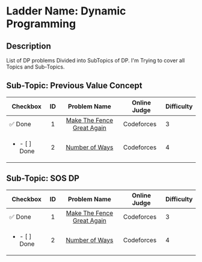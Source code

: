 # Ladder Name: Dynamic Programming
## Description
 List of DP problems Divided into SubTopics of DP. I'm Trying to cover all Topics and Sub-Topics.
## Sub-Topic: Previous Value Concept

| Checkbox | ID  | Problem Name | Online Judge | Difficulty |
|---|:---:|:---:|---|---|
| ✅ Done</li></ul>|1|[Make The Fence Great Again](https://codeforces.com/problemset/problem/1221/D)|Codeforces|3|
|<ul><li>- [ ] Done</li></ul>|2|[Number of Ways](http://codeforces.com/problemset/problem/466/C)|Codeforces|4|



## Sub-Topic: SOS DP

| Checkbox | ID  | Problem Name | Online Judge | Difficulty |
|---|:---:|:---:|---|---|
| ✅ Done</li></ul>|1|[Make The Fence Great Again](https://codeforces.com/problemset/problem/1221/D)|Codeforces|3|
|<ul><li>- [ ] Done</li></ul>|2|[Number of Ways](http://codeforces.com/problemset/problem/466/C)|Codeforces|4|
